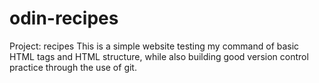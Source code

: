 # odin-recipes
Project: recipes
This is a simple website testing my command of basic HTML tags and HTML structure, while also building good version control practice through the use of git.